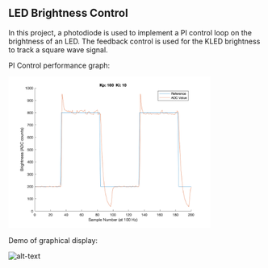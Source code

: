## LED Brightness Control

In this project, a photodiode is used to implement a PI control loop on the brightness of an LED. The feedback control is used for the KLED brightness to track a square wave signal. 


PI Control performance graph:

<img src="24_8_1 .png" width="400"/>


Demo of graphical display:

![alt-text](https://github.com/ianpkennedy/EmbeddedProgramming/blob/main/LED%20Feedback%20Control/Example.gif)
